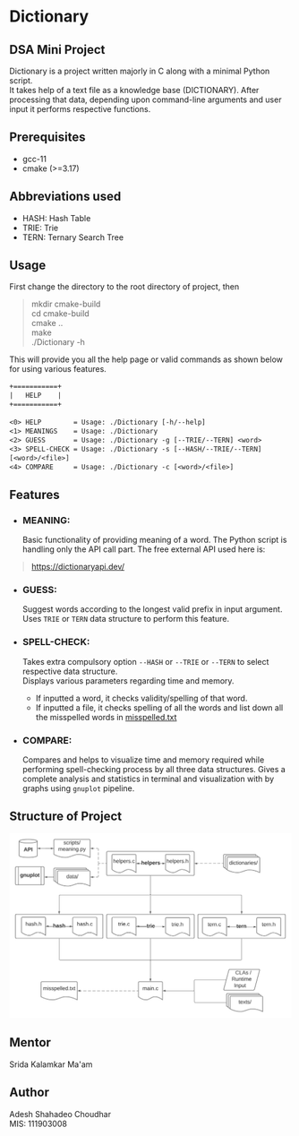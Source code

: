 # Dictionary

## DSA Mini Project

Dictionary is a project written majorly in C along with a minimal Python script.  
It takes help of a text file as a knowledge base (DICTIONARY). After processing that data, depending upon command-line
arguments and user input it performs respective functions.

## Prerequisites

- gcc-11
- cmake (>=3.17)

## Abbreviations used

- HASH: Hash Table
- TRIE: Trie
- TERN: Ternary Search Tree

## Usage

First change the directory to the root directory of project, then
> mkdir cmake-build  
> cd cmake-build  
> cmake ..  
> make  
> ./Dictionary -h

This will provide you all the help page or valid commands as shown below for using various features.

```
+===========+
|   HELP    |
+===========+

<0> HELP        = Usage: ./Dictionary [-h/--help]
<1> MEANINGS    = Usage: ./Dictionary
<2> GUESS       = Usage: ./Dictionary -g [--TRIE/--TERN] <word>
<3> SPELL-CHECK = Usage: ./Dictionary -s [--HASH/--TRIE/--TERN] [<word>/<file>]
<4> COMPARE     = Usage: ./Dictionary -c [<word>/<file>]
```

## Features

- ### MEANING:
  Basic functionality of providing meaning of a word. The Python script is handling only the API call part. The free
  external API used here is:

> https://dictionaryapi.dev/

- ### GUESS:
  Suggest words according to the longest valid prefix in input argument.  
  Uses `TRIE` or `TERN` data structure to perform this feature.

- ### SPELL-CHECK:
  Takes extra compulsory option `--HASH` or `--TRIE` or `--TERN` to select respective data structure.  
  Displays various parameters regarding time and memory.
    - If inputted a word, it checks validity/spelling of that word.
    - If inputted a file, it checks spelling of all the words and list down all the misspelled words
      in [misspelled.txt](misspelled.txt)

- ### COMPARE:
  Compares and helps to visualize time and memory required while performing spell-checking process by all three data
  structures. Gives a complete analysis and statistics in terminal and visualization with by graphs using `gnuplot`
  pipeline.

## Structure of Project

![flowchart](flowchart.png)

## Mentor

Srida Kalamkar Ma'am

## Author

Adesh Shahadeo Choudhar  
MIS: 111903008
